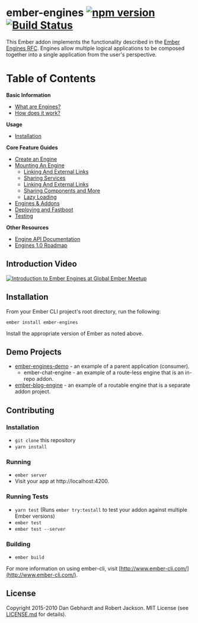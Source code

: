 # ember-engines [![npm version](https://badge.fury.io/js/ember-engines.svg)](https://badge.fury.io/js/ember-engines) [![Build Status](https://travis-ci.org/ember-engines/ember-engines.svg?branch=master)](https://travis-ci.org/ember-engines/ember-engines)

This Ember addon implements the functionality described in the [Ember Engines
RFC](https://github.com/emberjs/rfcs/blob/master/text/0010-engines.md). Engines allow multiple logical
applications to be composed together into a single application from the user's
perspective.

# Table of Contents

**Basic Information**

- [What are Engines?](http://ember-engines.com/guide/what-are-engines)
- [How does it work?](http://ember-engines.com/guide/core-concepts)

**Usage**

- [Installation](#installation)

**Core Feature Guides**

- [Create an Engine](http://ember-engines.com/guide/creating-an-engine)
- [Mounting An Engine](http://ember-engines.com/guide/mounting-engines)
  - [Linking And External Links](http://ember-engines.com/guide/linking-and-external-links)
  - [Sharing Services](http://ember-engines.com/guide/linking-and-external-links)
  - [Linking And External Links](http://ember-engines.com/guide/linking-and-external-links)
  - [Sharing Components and More](http://ember-engines.com/guide/linking-and-external-links)
  - [Lazy Loading](http://ember-engines.com/guide/lazy-loading)
- [Engines & Addons](http://ember-engines.com/guide/addons)
- [Deploying and Fastboot](http://ember-engines.com/guide/deploying-and-fastboot)
- [Testing](http://ember-engines.com/guide/testing)

**Other Resources**

- [Engine API Documentation](https://api.emberjs.com/ember/release/classes/Engine)
- [Engines 1.0 Roadmap](https://discuss.emberjs.com/t/engines-1-0-roadmap/14914)

## Introduction Video

[![Introduction to Ember Engines at Global Ember Meetup](https://i.vimeocdn.com/video/559400541_640x360.jpg)](https://vimeo.com/157688181)

## Installation

From your Ember CLI project's root directory, run the following:

```
ember install ember-engines
```

Install the appropriate version of Ember as noted above.

## Demo Projects

- [ember-engines-demo](https://github.com/dgeb/ember-engines-demo) - an example of a parent application (consumer).
  - ember-chat-engine - an example of a route-less engine that is an in-repo addon.
- [ember-blog-engine](https://github.com/dgeb/ember-blog-engine) - an example of a routable engine that is a separate addon project.

## Contributing

### Installation

- `git clone` this repository
- `yarn install`

### Running

- `ember server`
- Visit your app at http://localhost:4200.

### Running Tests

- `yarn test` (Runs `ember try:testall` to test your addon against multiple Ember versions)
- `ember test`
- `ember test --server`

### Building

- `ember build`

For more information on using ember-cli, visit [http://www.ember-cli.com/](http://www.ember-cli.com/).

## License

Copyright 2015-2010 Dan Gebhardt and Robert Jackson. MIT License (see [LICENSE.md](LICENSE.md) for details).
